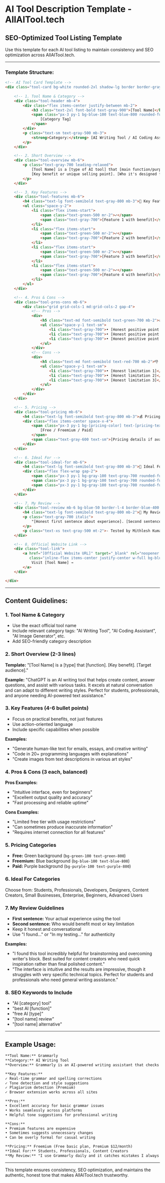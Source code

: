 # AI Tool Description Template - AllAITool.tech

## SEO-Optimized Tool Listing Template

Use this template for each AI tool listing to maintain consistency and SEO optimization across AllAITool.tech.

---

### Template Structure:

```html
<!-- AI Tool Card Template -->
<div class="tool-card bg-white rounded-2xl shadow-lg border border-gray-200 p-6 hover:shadow-xl transition-all duration-300">
    
    <!-- 1. Tool Name & Category -->
    <div class="tool-header mb-4">
        <div class="flex items-center justify-between mb-2">
            <h3 class="text-2xl font-bold text-gray-900">[Tool Name]</h3>
            <span class="px-3 py-1 bg-blue-100 text-blue-800 rounded-full text-sm font-medium">
                [Category Tag]
            </span>
        </div>
        <p class="text-sm text-gray-500 mb-3">
            <strong>Category:</strong> [AI Writing Tool / AI Coding Assistant / AI Image Generator / etc.]
        </p>
    </div>

    <!-- 2. Short Overview -->
    <div class="tool-overview mb-6">
        <p class="text-gray-700 leading-relaxed">
            [Tool Name] is a [type of AI tool] that [main function/purpose]. 
            [Key benefit or unique selling point]. [Who it's designed for].
        </p>
    </div>

    <!-- 3. Key Features -->
    <div class="tool-features mb-6">
        <h4 class="text-lg font-semibold text-gray-800 mb-3">🔧 Key Features</h4>
        <ul class="space-y-2">
            <li class="flex items-start">
                <span class="text-green-500 mr-2">✓</span>
                <span class="text-gray-700">[Feature 1 with benefit]</span>
            </li>
            <li class="flex items-start">
                <span class="text-green-500 mr-2">✓</span>
                <span class="text-gray-700">[Feature 2 with benefit]</span>
            </li>
            <li class="flex items-start">
                <span class="text-green-500 mr-2">✓</span>
                <span class="text-gray-700">[Feature 3 with benefit]</span>
            </li>
            <li class="flex items-start">
                <span class="text-green-500 mr-2">✓</span>
                <span class="text-gray-700">[Feature 4 with benefit]</span>
            </li>
        </ul>
    </div>

    <!-- 4. Pros & Cons -->
    <div class="tool-pros-cons mb-6">
        <div class="grid grid-cols-1 md:grid-cols-2 gap-4">
            <!-- Pros -->
            <div>
                <h5 class="text-md font-semibold text-green-700 mb-2">👍 Pros</h5>
                <ul class="space-y-1 text-sm">
                    <li class="text-gray-700">• [Honest positive point 1]</li>
                    <li class="text-gray-700">• [Honest positive point 2]</li>
                    <li class="text-gray-700">• [Honest positive point 3]</li>
                </ul>
            </div>
            <!-- Cons -->
            <div>
                <h5 class="text-md font-semibold text-red-700 mb-2">👎 Cons</h5>
                <ul class="space-y-1 text-sm">
                    <li class="text-gray-700">• [Honest limitation 1]</li>
                    <li class="text-gray-700">• [Honest limitation 2]</li>
                    <li class="text-gray-700">• [Honest limitation 3]</li>
                </ul>
            </div>
        </div>
    </div>

    <!-- 5. Pricing -->
    <div class="tool-pricing mb-6">
        <h4 class="text-lg font-semibold text-gray-800 mb-3">💰 Pricing</h4>
        <div class="flex items-center space-x-4">
            <span class="px-3 py-1 bg-[pricing-color] text-[pricing-text-color] rounded-full text-sm font-medium">
                [Free / Freemium / Paid]
            </span>
            <span class="text-gray-600 text-sm">[Pricing details if available]</span>
        </div>
    </div>

    <!-- 6. Ideal For -->
    <div class="tool-ideal-for mb-6">
        <h4 class="text-lg font-semibold text-gray-800 mb-3">🎯 Ideal For</h4>
        <div class="flex flex-wrap gap-2">
            <span class="px-3 py-1 bg-gray-100 text-gray-700 rounded-full text-sm">[Target User 1]</span>
            <span class="px-3 py-1 bg-gray-100 text-gray-700 rounded-full text-sm">[Target User 2]</span>
            <span class="px-3 py-1 bg-gray-100 text-gray-700 rounded-full text-sm">[Target User 3]</span>
        </div>
    </div>

    <!-- 7. My Review -->
    <div class="tool-review mb-6 bg-blue-50 border-l-4 border-blue-400 p-4">
        <h4 class="text-lg font-semibold text-gray-800 mb-2">📝 My Review</h4>
        <p class="text-gray-700 italic">
            "[Honest first sentence about experience]. [Second sentence about who would benefit most or limitations to note]."
        </p>
        <p class="text-xs text-gray-500 mt-2">- Tested by Mithlesh Kumar</p>
    </div>

    <!-- 8. Official Website Link -->
    <div class="tool-link">
        <a href="[Official Website URL]" target="_blank" rel="noopener noreferrer" 
           class="inline-flex items-center justify-center w-full bg-blue-600 hover:bg-blue-700 text-white font-medium py-3 px-6 rounded-lg transition-colors duration-200">
            Visit [Tool Name] →
        </a>
    </div>

</div>
```

---

## Content Guidelines:

### 1. Tool Name & Category
- Use the exact official tool name
- Include relevant category tags: "AI Writing Tool", "AI Coding Assistant", "AI Image Generator", etc.
- Add SEO-friendly category description

### 2. Short Overview (2-3 lines)
**Template:** "[Tool Name] is a [type] that [function]. [Key benefit]. [Target audience]."

**Example:** "ChatGPT is an AI writing tool that helps create content, answer questions, and assist with various tasks. It excels at natural conversation and can adapt to different writing styles. Perfect for students, professionals, and anyone needing AI-powered text assistance."

### 3. Key Features (4-6 bullet points)
- Focus on practical benefits, not just features
- Use action-oriented language
- Include specific capabilities when possible

**Examples:**
- "Generate human-like text for emails, essays, and creative writing"
- "Code in 20+ programming languages with explanations"
- "Create images from text descriptions in various art styles"

### 4. Pros & Cons (3 each, balanced)
**Pros Examples:**
- "Intuitive interface, even for beginners"
- "Excellent output quality and accuracy"
- "Fast processing and reliable uptime"

**Cons Examples:**
- "Limited free tier with usage restrictions"
- "Can sometimes produce inaccurate information"
- "Requires internet connection for all features"

### 5. Pricing Categories
- **Free:** Green background (`bg-green-100 text-green-800`)
- **Freemium:** Blue background (`bg-blue-100 text-blue-800`)
- **Paid:** Purple background (`bg-purple-100 text-purple-800`)

### 6. Ideal For Categories
Choose from: Students, Professionals, Developers, Designers, Content Creators, Small Businesses, Enterprise, Beginners, Advanced Users

### 7. My Review Guidelines
- **First sentence:** Your actual experience using the tool
- **Second sentence:** Who would benefit most or key limitation
- Keep it honest and conversational
- Use "I found..." or "In my testing..." for authenticity

**Examples:**
- "I found this tool incredibly helpful for brainstorming and overcoming writer's block. Best suited for content creators who need quick inspiration rather than final polished content."
- "The interface is intuitive and the results are impressive, though it struggles with very specific technical topics. Perfect for students and professionals who need general writing assistance."

### 8. SEO Keywords to Include
- "AI [category] tool"
- "best AI [function]"
- "free AI [type]"
- "[tool name] review"
- "[tool name] alternative"

---

## Example Usage:

```markdown
**Tool Name:** Grammarly
**Category:** AI Writing Tool
**Overview:** Grammarly is an AI-powered writing assistant that checks grammar, spelling, and style in real-time. It provides suggestions to improve clarity and tone across various writing platforms. Ideal for anyone who writes emails, documents, or social media content.

**Key Features:**
✓ Real-time grammar and spelling corrections
✓ Tone detection and style suggestions  
✓ Plagiarism detection (Premium)
✓ Browser extension works across all sites

**Pros:**
• Excellent accuracy for basic grammar issues
• Works seamlessly across platforms
• Helpful tone suggestions for professional writing

**Cons:**
• Premium features are expensive
• Sometimes suggests unnecessary changes
• Can be overly formal for casual writing

**Pricing:** Freemium (Free basic plan, Premium $12/month)
**Ideal For:** Students, Professionals, Content Creators
**My Review:** "I use Grammarly daily and it catches mistakes I always miss, especially in quick emails. While the premium version is pricey, the free tier is solid for basic writing improvements."
```

---

This template ensures consistency, SEO optimization, and maintains the authentic, honest tone that makes AllAITool.tech trustworthy.
